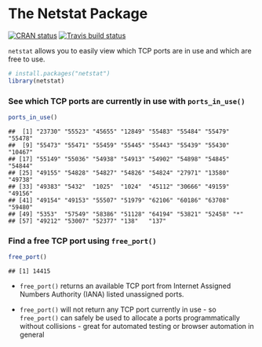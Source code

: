The Netstat Package
================

<!-- badges: start -->

[![CRAN
status](https://www.r-pkg.org/badges/version/netstat)](https://cran.r-project.org/package=netstat)
[![Travis build
status](https://travis-ci.org/stevecondylios/netstat.svg?branch=master)](https://travis-ci.org/stevecondylios/netstat)
<!-- badges: end -->

`netstat` allows you to easily view which TCP ports are in use and which
are free to use.

``` r
# install.packages("netstat")
library(netstat)
```

### See which TCP ports are currently in use with `ports_in_use()`

``` r
ports_in_use()
```

    ##  [1] "23730" "55523" "45655" "12849" "55483" "55484" "55479" "55478"
    ##  [9] "55473" "55471" "55459" "55445" "55443" "55439" "55430" "10467"
    ## [17] "55149" "55036" "54938" "54913" "54902" "54898" "54845" "54844"
    ## [25] "49155" "54828" "54827" "54826" "54824" "27971" "13580" "49738"
    ## [33] "49383" "5432"  "1025"  "1024"  "45112" "30666" "49159" "49156"
    ## [41] "49154" "49153" "55507" "51979" "62106" "60186" "63708" "59480"
    ## [49] "5353"  "57549" "58386" "51128" "64194" "53821" "52458" "*"    
    ## [57] "49212" "53007" "52377" "138"   "137"

### Find a free TCP port using `free_port()`

``` r
free_port()
```

    ## [1] 14415

  - `free_port()` returns an available TCP port from Internet Assigned
    Numbers Authority (IANA) listed unassigned ports.

  - `free_port()` will not return any TCP port currently in use - so
    `free_port()` can safely be used to allocate a ports
    programmatically without collisions - great for automated testing or
    browser automation in general
